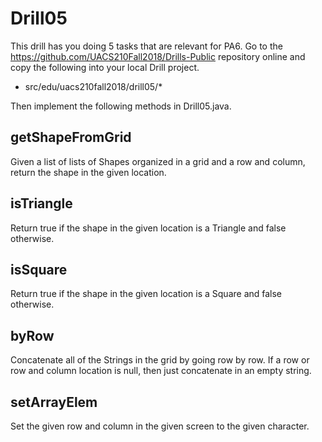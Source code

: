 # Drill05

This drill has you doing 5 tasks that are relevant for PA6.  Go to the 
https://github.com/UACS210Fall2018/Drills-Public repository online and
copy the following into your local Drill project.

 * src/edu/uacs210fall2018/drill05/*

Then implement the following methods in Drill05.java.

## getShapeFromGrid

Given a list of lists of Shapes organized in a grid and a row and column,
return the shape in the given location.

## isTriangle

Return true if the shape in the given location is a Triangle and false otherwise.

## isSquare

Return true if the shape in the given location is a Square and false otherwise.


## byRow

Concatenate all of the Strings in the grid by going row by row.  If a row
or row and column location is null, then just concatenate in an empty string.

## setArrayElem

Set the given row and column in the given screen to the given character.

